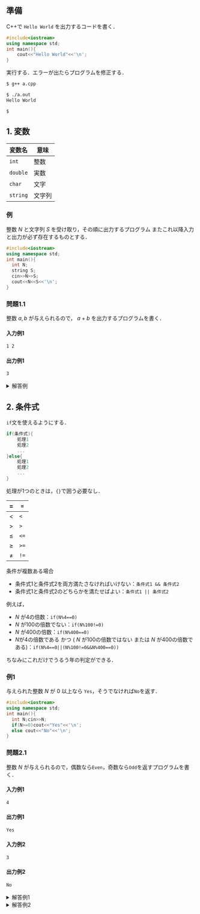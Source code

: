 <script type="text/x-mathjax-config">MathJax.Hub.Config({tex2jax:{inlineMath:[['\$','\$'],['\\(','\\)']],processEscapes:true},CommonHTML: {matchFontHeight:false}});</script>
<script type="text/javascript" async src="https://cdnjs.cloudflare.com/ajax/libs/mathjax/2.7.1/MathJax.js?config=TeX-MML-AM_CHTML"></script>
## 準備

C++で `Hello World` を出力するコードを書く．

```cpp
#include<iostream>
using namespace std;
int main(){
    cout<<"Hello World"<<'\n';
}

```

実行する．エラーが出たらプログラムを修正する．

```bash
$ g++ a.cpp

$ ./a.out
Hello World

$ 
```

## 1. 変数

|変数名|意味|
|----|----|
|`int`|整数|
|`double`|実数|
|`char`|文字|
|`string`|文字列|

### 例

整数 $N$ と文字列 $S$ を受け取り，その順に出力するプログラム
またこれ以降入力と出力が必ず存在するものとする．

```cpp
#include<iostream>
using namespace std;
int main(){
  int N;
  string S;
  cin>>N>>S;
  cout<<N<<S<<'\n';
}
```

### 問題1.1

整数 $a,b$ が与えられるので， $a+b$ を出力するプログラムを書く．

#### 入力例1

```bash
1 2
```
#### 出力例1
```bash
3
```

<details>
    
<summary>解答例</summary>
    
```cpp
#include<iostream>
using namespace std;
int main(){
  int a,b;cin>>a>>b;
  cout<<a+b<<'\n';
}

```
</details>

## 2. 条件式

`if`文を使えるようにする．

```cpp
if(条件式){
    処理1
    処理2
    ...
}else{
    処理1
    処理2
    ...
}
```

処理が1つのときは，`{}`で囲う必要なし．

| $=$ | `=` |
|----|----|
| $<$ | `<` |
| $>$ | `>` |
| $\leq$ | `<=` |
| $\geq$ | `>=` |
| $\neq$ | `!=` |

条件が複数ある場合

- 条件式1と条件式2を両方満たさなければいけない：`条件式1 && 条件式2`
- 条件式1と条件式2のどちらかを満たせばよい：`条件式1 || 条件式2`

例えば，
- $N$ が4の倍数：`if(N%4==0)`
- $N$ が100の倍数でない：`if(N%100!=0)`
- $N$ が400の倍数：`if(N%400==0)`
- $N$が4の倍数である かつ ( $N$ が100の倍数ではない または $N$ が400の倍数である)：`if(N%4==0||(N%100!=0&&N%400==0))`

ちなみにこれだけでうるう年の判定ができる．

### 例1

与えられた整数 $N$ が $0$ 以上なら `Yes`，そうでなければ`No`を返す．
```cpp
#include<iostream>
using namespace std;
int main(){
  int N;cin>>N;
  if(N>=0)cout<<"Yes"<<'\n';
  else cout<<"No"<<'\n';
}

```

### 問題2.1

整数 $N$ が与えられるので，偶数なら`Even`，奇数なら`Odd`を返すプログラムを書く．

#### 入力例1
```bash
4
```

#### 出力例1
```bash
Yes
```

#### 入力例2
```bash
3
```

#### 出力例2
```bash
No
```

<details>
    
<summary>解答例1</summary>

```cpp
#include<iostream>
using namespace std;
int main(){
  int N;cin>>N;
  if(N%2==0)cout<<"Yes"<<'\n';
  else cout<<"No"<<'\n';
}

``` 
</details>

<details>
    
<summary>解答例2</summary>

実はこんな書き方もある．使えたらかっこいい．

`条件式 ? 条件を満たすときの処理 : 満たさないときの処理`

```cpp
#include<iostream>
using namespace std;
int main(){
  int N;cin>>N;
  cout<<(N%2==0?"Even":"Odd")<<'\n';
}

```

ただし，この二つが同様の処理でないとこの書き方はできない．
例えばこの問題が， $N$ が偶数のとき`Even`を，奇数のときは $N$ をそのまま出力する，というような問題のとき，次のように書いてしまうとエラーがでる．

```cpp
#include<iostream>
using namespace std;
int main(){
  int N;cin>>N;
  cout<<(N%2==0?"Even":N)<<'\n';
}

```
これは`"Even"`は文字列型に対し， `N`は整数型であり，型が異なる処理であるためできない．

</details>
